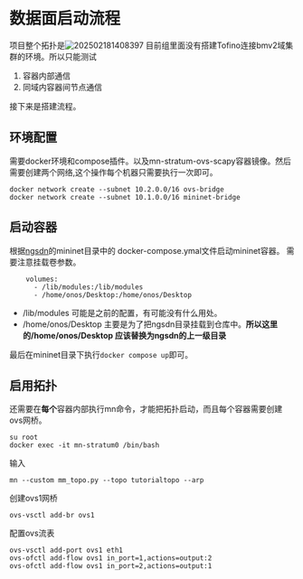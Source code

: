 # 数据面启动流程
项目整个拓扑是![202502181408397](https://3ec93ca.webp.li/202502181408397.jpg)
目前组里面没有搭建Tofino连接bmv2域集群的环境。所以只能测试
1. 容器内部通信
2. 同域内容器间节点通信



接下来是搭建流程。
## 环境配置
需要docker环境和compose插件。以及mn-stratum-ovs-scapy容器镜像。然后需要创建两个网络,这个操作每个机器只需要执行一次即可。
```
docker network create --subnet 10.2.0.0/16 ovs-bridge
docker network create --subnet 10.1.0.0/16 mininet-bridge
```

## 启动容器
根据[ngsdn](https://github.com/multi-modal-network/ngsdn)的mininet目录中的
docker-compose.ymal文件启动mininet容器。
需要注意挂载卷参数。
```
    volumes:
      - /lib/modules:/lib/modules
      - /home/onos/Desktop:/home/onos/Desktop
```

- /lib/modules 可能是之前的配置，有可能没有什么用处。
- /home/onos/Desktop 主要是为了把ngsdn目录挂载到仓库中。**所以这里的/home/onos/Desktop 应该替换为ngsdn的上一级目录**
  
最后在mininet目录下执行`docker compose up`即可。
## 启用拓扑
还需要在**每个**容器内部执行mn命令，才能把拓扑启动，而且每个容器需要创建ovs网桥。
```
su root
docker exec -it mn-stratum0 /bin/bash
```
输入
```
mn --custom mm_topo.py --topo tutorialtopo --arp
```
创建ovs1网桥
```
ovs-vsctl add-br ovs1
```
配置ovs流表
```
ovs-vsctl add-port ovs1 eth1
ovs-ofctl add-flow ovs1 in_port=1,actions=output:2
ovs-ofctl add-flow ovs1 in_port=2,actions=output:1
```